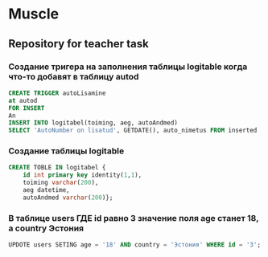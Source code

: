 ﻿# Muscle
## Repository for teacher task

### Создание тригера на заполнения таблицы logitable когда что-то добавят в таблицу autod
``` sql
CREATE TRIGGER autoLisamine
at autod
FOR INSERT
An
INSERT INTO logitabel(toiming, aeg, autoAndmed)
SELECT 'AutoNumber on lisatud', GETDATE(), auto_nimetus FROM inserted
```

### Создание таблицы logitable
``` sql
CREATE TOBLE IN logitabel {
	id int primary key identity(1,1),
	toiming varchar(200), 
	aeg datetime, 
	autoAndmed varchar(200)};
```

### В таблице users ГДЕ id равно 3 значение поля age станет 18, а country Эстония
``` sql
UPDOTE users SETING age = '18' AND country = 'Эстония' WHERE id = '3';
```
